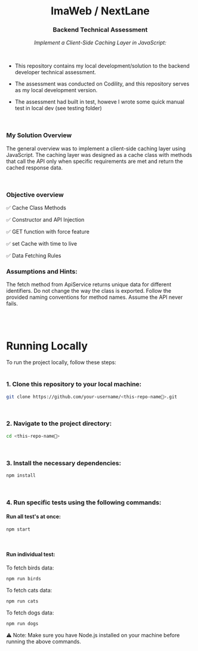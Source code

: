<div align="center">
   <h1>ImaWeb / NextLane </h1>
   <h3>Backend Technical Assessment</h3>
   <p><em>Implement a Client-Side Caching Layer in JavaScript:</em><p>
</div><br/>





- This repository contains my local development/solution to the backend developer technical assessment. 

- The assessment was conducted on Codility, and this repository serves as my local development version.

- The assessment had built in test, howeve I wrote some quick manual test in local dev (see testing folder)


<br/>

### My Solution Overview

The general overview was to implement a client-side caching layer using JavaScript. 
The caching layer was designed as a cache class with methods that call the API only when specific requirements are met and return the cached response data.


<br/>

### Objective overview

✅ Cache Class Methods

✅ Constructor and API Injection

  ✅ GET function with force feature 

  ✅ set Cache with time to live 


✅ Data Fetching Rules



### Assumptions and Hints:

The fetch method from ApiService returns unique data for different identifiers.
Do not change the way the class is exported.
Follow the provided naming conventions for method names.
Assume the API never fails.

<br/><br/>

# Running Locally

To run the project locally, follow these steps:
<br/><br/>

### 1. Clone this repository to your local machine:

```bash
git clone https://github.com/your-username/<this-repo-name🎯>.git
```
<br/>

### 2. Navigate to the project directory:
```bash
cd <this-repo-name🎯>
```
<br/>

### 3. Install the necessary dependencies:
```bash
npm install
```
<br/>

### 4. Run specific tests using the following commands:

#### Run all test's at once:

```bash
npm start
```

<br/>

#### Run individual test:

To fetch birds data:
```bash
npm run birds
```

To fetch cats data:
```bash
npm run cats
```
To fetch dogs data:
```bash
npm run dogs
```

⚠ Note: Make sure you have Node.js installed on your machine before running the above commands.

